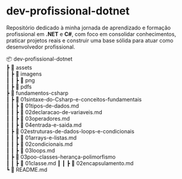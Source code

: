 # dev-profissional-dotnet
Repositório dedicado à minha jornada de aprendizado e formação profissional em **.NET** e **C#**, com foco em consolidar conhecimentos, praticar projetos reais e construir uma base sólida para atuar como desenvolvedor profissional.

📦 dev-profissional-dotnet    
 ┣ 📂 assets    
 ┃ ┣ 📂 imagens   
 ┃ ┃ ┣ 📂 png   
 ┃ ┣ 📂 pdfs    
 ┣ 📂 fundamentos-csharp    
 ┃ ┣ 📂 01sintaxe-do-Csharp-e-conceitos-fundamentais    
 ┃ ┃ ┣ 📄 01tipos-de-dados.md    
 ┃ ┃ ┣ 📄 02declaracao-de-variaveis.md    
 ┃ ┃ ┣ 📄 03operadores.md    
 ┃ ┃ ┣ 📄 04entrada-e-saida.md    
 ┃ ┣ 📂 02estruturas-de-dados-loops-e-condicionais  
 ┃ ┃ ┣ 📄 01arrays-e-listas.md    
 ┃ ┃ ┣ 📄 02condicionais.md   
 ┃ ┃ ┣ 📄 03loops.md    
 ┃ ┣ 📂 03poo-classes-herança-polimorfismo  
 ┃ ┃ ┣ 📄 01classe.md
 ┃ ┃ ┣ 📄 02encapsulamento.md               
 ┗ 📜 README.md   